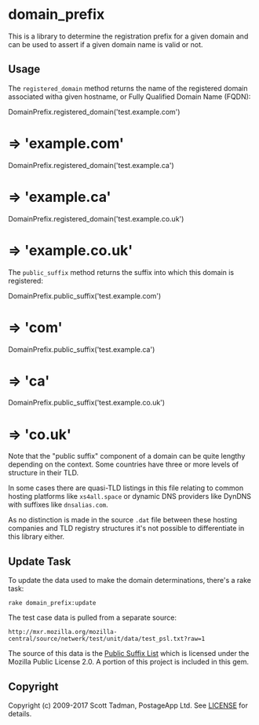 # domain_prefix

This is a library to determine the registration prefix for a given domain
and can be used to assert if a given domain name is valid or not.

## Usage

The `registered_domain` method returns the name of the registered domain
associated witha given hostname, or Fully Qualified Domain Name (FQDN):

   DomainPrefix.registered_domain('test.example.com')
   # => 'example.com'
   DomainPrefix.registered_domain('test.example.ca')
   # => 'example.ca'
   DomainPrefix.registered_domain('test.example.co.uk')
   # => 'example.co.uk'

The `public_suffix` method returns the suffix into which this domain is
registered:

   DomainPrefix.public_suffix('test.example.com')
   # => 'com'
   DomainPrefix.public_suffix('test.example.ca')
   # => 'ca'
   DomainPrefix.public_suffix('test.example.co.uk')
   # => 'co.uk'

Note that the "public suffix" component of a domain can be quite lengthy
depending on the context. Some countries have three or more levels of structure
in their TLD.

In some cases there are quasi-TLD listings in this file relating to common
hosting platforms like `xs4all.space` or dynamic DNS providers like DynDNS
with suffixes like `dnsalias.com`.

As no distinction is made in the source `.dat` file between these hosting
companies and TLD registry structures it's not possible to differentiate
in this library either.

## Update Task

To update the data used to make the domain determinations, there's a
rake task:

    rake domain_prefix:update

The test case data is pulled from a separate source:

    http://mxr.mozilla.org/mozilla-central/source/netwerk/test/unit/data/test_psl.txt?raw=1

The source of this data is the [Public Suffix List](https://github.com/publicsuffix/list)
which is licensed under the Mozilla Public License 2.0. A portion of this
project is included in this gem.

## Copyright

Copyright (c) 2009-2017 Scott Tadman, PostageApp Ltd.
See [LICENSE](LICENSE.txt) for details.
